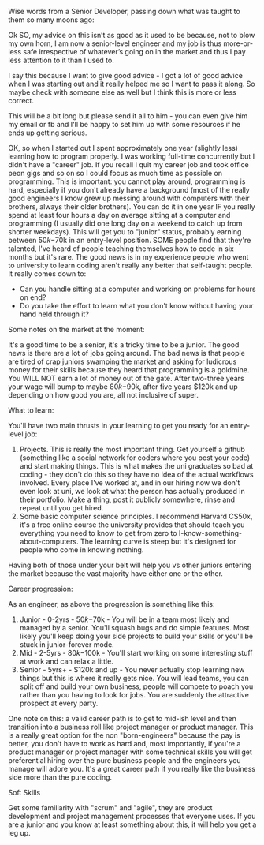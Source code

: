 Wise words from a Senior Developer, passing down what was taught to them so many moons ago:

Ok SO, my advice on this isn’t as good as it used to be because, not to blow my own horn, I am now a senior-level engineer and my job is thus more-or-less safe irrespective of whatever’s going on in the market and thus I pay less attention to it than I used to. 

I say this because I want to give good advice - I got a lot of good advice when I was starting out and it really helped me so I want to pass it along. So maybe check with someone else as well but I think this is more or less correct. 

This will be a bit long but please send it all to him - you can even give him my email or fb and I'll be happy to set him up with some resources if he ends up getting serious.

OK, so when I started out I spent approximately one year (slightly less) learning how to program properly. I was working full-time concurrently but I didn't have a "career" job. If you recall I quit my career job and took office peon gigs and so on so I could focus as much time as possible on programming. This is important: you cannot play around, programming is hard, especially if you don't already have a background (most of the really good engineers I know grew up messing around with computers with their brothers, always their older brothers). You can do it in one year IF you really spend at least four hours a day on average sitting at a computer and programming (I usually did one long day on a weekend to catch up from shorter weekdays). This will get you to "junior" status, probably earning between $50k-$70k in an entry-level position. SOME people find that they're talented, I've heard of people teaching themselves how to code in six months but it's rare. The good news is in my experience people who went to university to learn coding aren't really any better that self-taught people. It really comes down to:

- Can you handle sitting at a computer and working on problems for hours on end?
- Do you take the effort to learn what you don't know without having your hand held through it?

Some notes on the market at the moment:

It's a good time to be a senior, it's a tricky time to be a junior. The good news is there are a lot of jobs going around. The bad news is that people are tired of crap juniors swamping the market and asking for ludicrous money for their skills because they heard that programming is a goldmine. You WILL NOT earn a lot of money out of the gate. After two-three years your wage will bump to maybe $80k-$90k, after five years $120k and up depending on how good you are, all not inclusive of super. 

What to learn:

You'll have two main thrusts in your learning to get you ready for an entry-level job:

1. Projects. This is really the most important thing. Get yourself a github (something like a social network for coders where you post your code) and start making things. This is what makes the uni graduates so bad at coding - they don't do this so they have no idea of the actual workflows involved. Every place I've worked at, and in our hiring now we don't even look at uni, we look at what the person has actually produced in their portfolio. Make a thing, post it publicly somewhere, rinse and repeat until you get hired. 
2. Some basic computer science principles. I recommend Harvard CS50x, it's a free online course the university provides that should teach you everything you need to know to get from zero to I-know-something-about-computers. The learning curve is steep but it's designed for people who come in knowing nothing. 

Having both of those under your belt will help you vs other juniors entering the market because the vast majority have either one or the other.

Career progression:

As an engineer, as above the progression is something like this:

1. Junior - 0-2yrs - $50k-$70k - You will be in a team most likely and managed by a senior. You'll squash bugs and do simple features. Most likely you'll keep doing your side projects to build your skills or you'll be stuck in junior-forever mode.
2. Mid - 2-5yrs - $80k-$100k - You'll start working on some interesting stuff at work and can relax a little. 
3. Senior - 5yrs+ - $120k and up - You never actually stop learning new things but this is where it really gets nice. You will lead teams, you can split off and build your own business, people will compete to poach you rather than you having to look for jobs. You are suddenly the attractive prospect at every party.

One note on this: a valid career path is to get to mid-ish level and then transition into a business roll like project manager or product manager. This is a really great option for the non "born-engineers" because the pay is better, you don't have to work as hard and, most importantly, if you're a product manager or project manager with some technical skills you will get preferential hiring over the pure business people and the engineers you manage will adore you. It's a great career path if you really like the business side more than the pure coding.

Soft Skills

Get some familiarity with "scrum" and "agile", they are product development and project management processes that everyone uses. If you are a junior and you know at least something about this, it will help you get a leg up.
